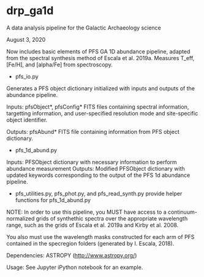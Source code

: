 # drp_ga1d
A data analysis pipeline for the Galactic Archaeology science

August 3, 2020

Now includes basic elements of PFS GA 1D abundance pipeline, adapted from the spectral synthesis method of
Escala et al. 2019a. Measures T_eff, [Fe/H], and [alpha/Fe] from spectroscopy.

* pfs_io.py

Generates a PFS object dictionary initialized with inputs and outputs of the abundance pipeline.

Inputs: pfsObject*, pfsConfig* FITS files containing spectral information, targetting information, and user-specified resolution mode and site-specific object identifier.

Outputs: pfsAbund* FITS file containing information from PFS object dictionary.

* pfs_1d_abund.py

Inputs: PFSObject dictionary with necessary information to perform abundance measurement
Outputs: Modified PFSObject dictionary with updated keywords corresponding to the output
         of the PFS 1d abundance pipeline.
         
* pfs_utilities.py, pfs_phot.py, and pfs_read_synth.py provide helper functions for pfs_1d_abund.py
         
NOTE: In order to use this pipeline, you MUST have access to a continuum-normalized grids
of synthethic spectra over the appropriate wavelength range, such as the grids of
Escala et al. 2019a and Kirby et al. 2008.

You also must use the wavelength masks constructed for each arm of PFS contained in the specregion folders
(generated by I. Escala, 2018).

Dependencies: 
ASTROPY (http://www.astropy.org/)

Usage: 
See Jupyter iPython notebook for an example.

